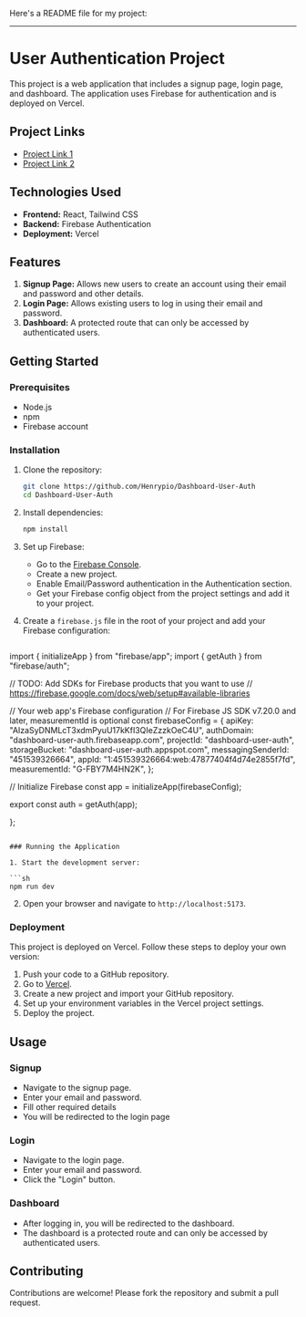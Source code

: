 Here's a README file for my project:

---

# User Authentication Project

This project is a web application that includes a signup page, login page, and dashboard. The application uses Firebase for authentication and is deployed on Vercel.

## Project Links

- [Project Link 1](https://dashboard-user-auth-q6o308ztn-henry-s-projects-59f57949.vercel.app)
- [Project Link 2](https://dashboard-user-auth.vercel.app)

## Technologies Used

- **Frontend:** React, Tailwind CSS
- **Backend:** Firebase Authentication
- **Deployment:** Vercel

## Features

1. **Signup Page:** Allows new users to create an account using their email and password and other details.
2. **Login Page:** Allows existing users to log in using their email and password.
3. **Dashboard:** A protected route that can only be accessed by authenticated users.

## Getting Started

### Prerequisites

- Node.js
- npm 
- Firebase account

### Installation

1. Clone the repository:

   ```sh
   git clone https://github.com/Henrypio/Dashboard-User-Auth
   cd Dashboard-User-Auth
   ```

2. Install dependencies:

   ```sh
   npm install
   ```

3. Set up Firebase:

   - Go to the [Firebase Console](https://console.firebase.google.com/).
   - Create a new project.
   - Enable Email/Password authentication in the Authentication section.
   - Get your Firebase config object from the project settings and add it to your project.

4. Create a `firebase.js` file in the root of your project and add your Firebase configuration:

   ```sh
 import { initializeApp } from "firebase/app";
import { getAuth } from "firebase/auth";

// TODO: Add SDKs for Firebase products that you want to use
// https://firebase.google.com/docs/web/setup#available-libraries

// Your web app's Firebase configuration
// For Firebase JS SDK v7.20.0 and later, measurementId is optional
const firebaseConfig = {
  apiKey: "AIzaSyDNMLcT3xdmPyuU17kKfI3QIeZzzkOeC4U",
  authDomain: "dashboard-user-auth.firebaseapp.com",
  projectId: "dashboard-user-auth",
  storageBucket: "dashboard-user-auth.appspot.com",
  messagingSenderId: "451539326664",
  appId: "1:451539326664:web:47877404f4d74e2855f7fd",
  measurementId: "G-FBY7M4HN2K",
};

// Initialize Firebase
const app = initializeApp(firebaseConfig);

export const auth = getAuth(app);

};
   ```

### Running the Application

1. Start the development server:

   ```sh
   npm run dev
   ```

2. Open your browser and navigate to `http://localhost:5173`.

### Deployment

This project is deployed on Vercel. Follow these steps to deploy your own version:

1. Push your code to a GitHub repository.
2. Go to [Vercel](https://vercel.com/).
3. Create a new project and import your GitHub repository.
4. Set up your environment variables in the Vercel project settings.
5. Deploy the project.

## Usage

### Signup

- Navigate to the signup page.
- Enter your email and password.
- Fill other required details
- You will be redirected to the login page

### Login

- Navigate to the login page.
- Enter your email and password.
- Click the "Login" button.

### Dashboard

- After logging in, you will be redirected to the dashboard.
- The dashboard is a protected route and can only be accessed by authenticated users.

## Contributing

Contributions are welcome! Please fork the repository and submit a pull request.
